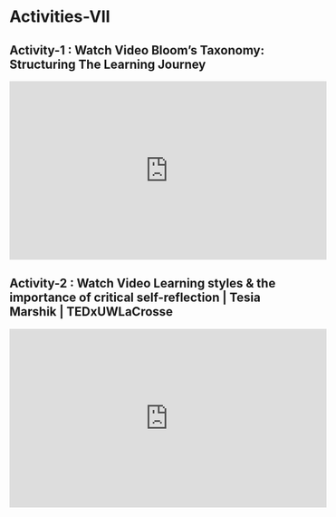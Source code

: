 # Activities-VII


## Activity-1 : Watch Video Bloom’s Taxonomy: Structuring The Learning Journey


<iframe width="560" height="315" src="https://www.youtube.com/embed/ayefSTAnCR8" title="YouTube video player" frameborder="0" allow="accelerometer; autoplay; clipboard-write; encrypted-media; gyroscope; picture-in-picture" allowfullscreen></iframe>


## Activity-2 : Watch Video Learning styles & the importance of critical self-reflection | Tesia Marshik | TEDxUWLaCrosse

<iframe width="560" height="315" src="https://www.youtube.com/embed/855Now8h5Rs" title="YouTube video player" frameborder="0" allow="accelerometer; autoplay; clipboard-write; encrypted-media; gyroscope; picture-in-picture" allowfullscreen></iframe>

